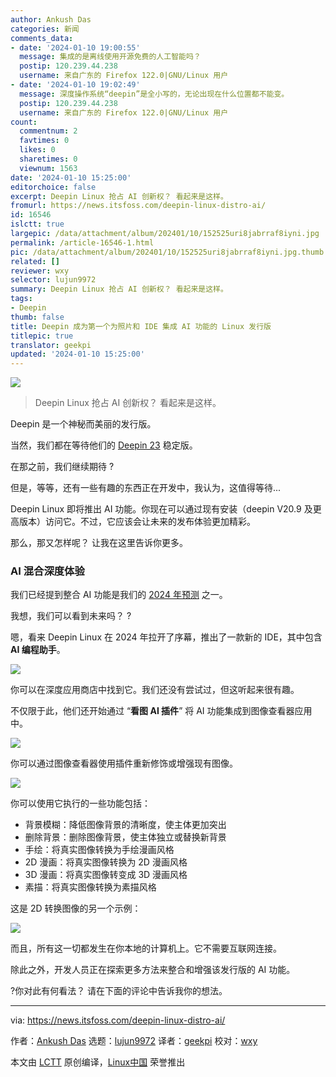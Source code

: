 ```yaml
---
author: Ankush Das
categories: 新闻
comments_data:
- date: '2024-01-10 19:00:55'
  message: 集成的是离线使用开源免费的人工智能吗？
  postip: 120.239.44.238
  username: 来自广东的 Firefox 122.0|GNU/Linux 用户
- date: '2024-01-10 19:02:49'
  message: 深度操作系统“deepin”是全小写的，无论出现在什么位置都不能变。
  postip: 120.239.44.238
  username: 来自广东的 Firefox 122.0|GNU/Linux 用户
count:
  commentnum: 2
  favtimes: 0
  likes: 0
  sharetimes: 0
  viewnum: 1563
date: '2024-01-10 15:25:00'
editorchoice: false
excerpt: Deepin Linux 抢占 AI 创新权？ 看起来是这样。
fromurl: https://news.itsfoss.com/deepin-linux-distro-ai/
id: 16546
islctt: true
largepic: /data/attachment/album/202401/10/152525uri8jabrraf8iyni.jpg
permalink: /article-16546-1.html
pic: /data/attachment/album/202401/10/152525uri8jabrraf8iyni.jpg.thumb.jpg
related: []
reviewer: wxy
selector: lujun9972
summary: Deepin Linux 抢占 AI 创新权？ 看起来是这样。
tags:
- Deepin
thumb: false
title: Deepin 成为第一个为照片和 IDE 集成 AI 功能的 Linux 发行版
titlepic: true
translator: geekpi
updated: '2024-01-10 15:25:00'
---
```


![](/data/attachment/album/202401/10/152525uri8jabrraf8iyni.jpg)



> 
> Deepin Linux 抢占 AI 创新权？ 看起来是这样。
> 
> 
> 


Deepin 是一个神秘而美丽的发行版。


当然，我们都在等待他们的 [Deepin 23](https://news.itsfoss.com/deepin-23/) 稳定版。


在那之前，我们继续期待 ?


但是，等等，还有一些有趣的东西正在开发中，我认为，这值得等待...


Deepin Linux 即将推出 AI 功能。你现在可以通过现有安装（deepin V20.9 及更高版本）访问它。不过，它应该会让未来的发布体验更加精彩。


那么，那又怎样呢？ 让我在这里告诉你更多。


### AI 混合深度体验


我们已经提到整合 AI 功能是我们的 [2024 年预测](https://news.itsfoss.com/predictions-linux-open-source-2024/) 之一。


我想，我们可以看到未来吗？ ?


嗯，看来 Deepin Linux 在 2024 年拉开了序幕，推出了一款新的 IDE，其中包含 **AI 编程助手**。


![](/data/attachment/album/202401/10/152640jjhnz8h8mx8m45p3.jpg)


你可以在深度应用商店中找到它。我们还没有尝试过，但这听起来很有趣。


不仅限于此，他们还开始通过 “**看图 AI 插件**” 将 AI 功能集成到图像查看器应用中。


![](/data/attachment/album/202401/10/152555gw9qn0q999b0f9bn.jpg)


你可以通过图像查看器使用插件重新修饰或增强现有图像。


![](/data/attachment/album/202401/10/152556gvz26vkeqvxw99h6.jpg)


你可以使用它执行的一些功能包括：


* 背景模糊：降低图像背景的清晰度，使主体更加突出
* 删除背景：删除图像背景，使主体独立或替换新背景
* 手绘：将真实图像转换为手绘漫画风格
* 2D 漫画：将真实图像转换为 2D 漫画风格
* 3D 漫画：将真实图像转变成 3D 漫画风格
* 素描：将真实图像转换为素描风格


这是 2D 转换图像的另一个示例：


![](/data/attachment/album/202401/10/152556mqz0jqv06j0nn0w0.jpg)


而且，所有这一切都发生在你本地的计算机上。它不需要互联网连接。


除此之外，开发人员正在探索更多方法来整合和增强该发行版的 AI 功能。


?你对此有何看法？ 请在下面的评论中告诉我你的想法。




---


via: <https://news.itsfoss.com/deepin-linux-distro-ai/>


作者：[Ankush Das](https://news.itsfoss.com/author/ankush/) 选题：[lujun9972](https://github.com/lujun9972) 译者：[geekpi](https://github.com/geekpi) 校对：[wxy](https://github.com/wxy)


本文由 [LCTT](https://github.com/LCTT/TranslateProject) 原创编译，[Linux中国](https://linux.cn/) 荣誉推出